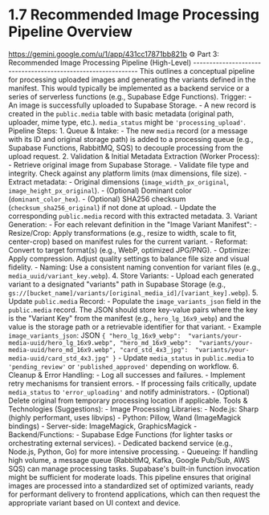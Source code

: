 # 1.7 Recommended Image Processing Pipeline Overview

  https://gemini.google.com/u/1/app/431cc17871bb821b ⚙️ Part 3: Recommended Image 
Processing Pipeline (High-Level) 
------------------------------------------------------------- This outlines a 
conceptual pipeline for processing uploaded images and generating the variants 
defined in the manifest. This would typically be implemented as a backend 
service or a series of serverless functions (e.g., Supabase Edge Functions). 
Trigger: - An image is successfully uploaded to Supabase Storage. - A new 
record is created in the `public.media` table with basic metadata (original 
path, uploader, mime type, etc.). `media_status` might be 
`'processing_upload'`. Pipeline Steps: 1. Queue & Intake: - The new `media` 
record (or a message with its ID and original storage path) is added to a 
processing queue (e.g., Supabase Functions, RabbitMQ, SQS) to decouple 
processing from the upload request. 2. Validation & Initial Metadata Extraction 
(Worker Process): - Retrieve original image from Supabase Storage. - Validate 
file type and integrity. Check against any platform limits (max dimensions, 
file size). - Extract metadata: - Original dimensions 
(`image_width_px_original`, `image_height_px_original`). - (Optional) Dominant 
color (`dominant_color_hex`). - (Optional) SHA256 checksum 
(`checksum_sha256_original`) if not done at upload. - Update the corresponding 
`public.media` record with this extracted metadata. 3. Variant Generation: - 
For each relevant definition in the "Image Variant Manifest": - Resize/Crop: 
Apply transformations (e.g., resize to width, scale to fit, center-crop) based 
on manifest rules for the current variant. - Reformat: Convert to target 
format(s) (e.g., WebP, optimized JPG/PNG). - Optimize: Apply compression. 
Adjust quality settings to balance file size and visual fidelity. - Naming: Use 
a consistent naming convention for variant files (e.g., 
`media_uuid/variant_key.webp`). 4. Store Variants: - Upload each generated 
variant to a designated "variants" path in Supabase Storage (e.g., 
`gs://[bucket_name]/variants/[original_media_id]/[variant_key].webp`). 5. 
Update `public.media` Record: - Populate the `image_variants_json` field in the 
`public.media` record. The JSON should store key-value pairs where the key is 
the "Variant Key" from the manifest (e.g., `hero_lg_16x9_webp`) and the value 
is the storage path or a retrievable identifier for that variant. - Example 
`image_variants_json`: JSON ``` { "hero_lg_16x9_webp": 
"variants/your-media-uuid/hero_lg_16x9.webp", "hero_md_16x9_webp": 
"variants/your-media-uuid/hero_md_16x9.webp", "card_std_4x3_jpg": 
"variants/your-media-uuid/card_std_4x3.jpg" } ``` - Update `media_status` in 
`public.media` to `'pending_review'` or `'published_approved'` depending on 
workflow. 6. Cleanup & Error Handling: - Log all successes and failures. - 
Implement retry mechanisms for transient errors. - If processing fails 
critically, update `media_status` to `'error_uploading'` and notify 
administrators. - (Optional) Delete original from temporary processing location 
if applicable. Tools & Technologies (Suggestions): - Image Processing 
Libraries: - Node.js: Sharp (highly performant, uses libvips) - Python: Pillow, 
Wand (ImageMagick bindings) - Server-side: ImageMagick, GraphicsMagick - 
Backend/Functions: - Supabase Edge Functions (for lighter tasks or 
orchestrating external services). - Dedicated backend service (e.g., Node.js, 
Python, Go) for more intensive processing. - Queueing: If handling high volume, 
a message queue (RabbitMQ, Kafka, Google Pub/Sub, AWS SQS) can manage 
processing tasks. Supabase's built-in function invocation might be sufficient 
for moderate loads. This pipeline ensures that original images are processed 
into a standardized set of optimized variants, ready for performant delivery to 
frontend applications, which can then request the appropriate variant based on 
UI context and device. 
